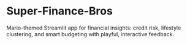 # Super-Finance-Bros
 Mario-themed Streamlit app for financial insights: credit risk, lifestyle clustering, and smart budgeting with playful, interactive feedback.
